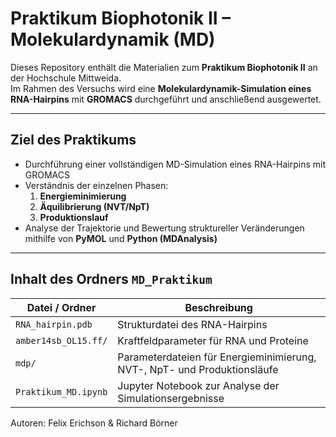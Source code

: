 # Praktikum Biophotonik II – Molekulardynamik (MD)

Dieses Repository enthält die Materialien zum **Praktikum Biophotonik II** an der Hochschule Mittweida.  
Im Rahmen des Versuchs wird eine **Molekulardynamik-Simulation eines RNA-Hairpins** mit **GROMACS** durchgeführt und anschließend ausgewertet.

---

## Ziel des Praktikums

- Durchführung einer vollständigen MD-Simulation eines RNA-Hairpins mit GROMACS  
- Verständnis der einzelnen Phasen:  
  1. **Energieminimierung**  
  2. **Äquilibrierung (NVT/NpT)**  
  3. **Produktionslauf**
- Analyse der Trajektorie und Bewertung struktureller Veränderungen mithilfe von **PyMOL** und **Python (MDAnalysis)**

---

## Inhalt des Ordners `MD_Praktikum`

| Datei / Ordner | Beschreibung |
|----------------|---------------|
| `RNA_hairpin.pdb` | Strukturdatei des RNA-Hairpins |
| `amber14sb_OL15.ff/` | Kraftfeldparameter für RNA und Proteine |
| `mdp/` | Parameterdateien für Energieminimierung, NVT-, NpT- und Produktionsläufe |
| `Praktikum_MD.ipynb` | Jupyter Notebook zur Analyse der Simulationsergebnisse |

Autoren: Felix Erichson & Richard Börner